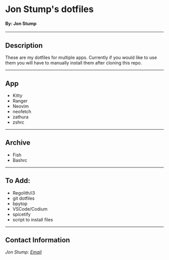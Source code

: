 # Jon Stump's dotfiles
#### By: Jon Stump

* * *

## Description
These are my dotfiles for multiple apps. Currently if you would like to use them you will have to manually install them after cloning this repo.

* * *

## App
* Kitty
* Ranger
* Neovim
* neofetch
* zathura
* zshrc

* * *

## Archive
* Fish
* Bashrc

* * *

## To Add:
* Regolith/i3
* git dotfiles
* bpytop
* VSCode/Codium
* spicetify
* script to install files

* * *

## Contact Information
_Jon Stump: [Email](jmstump@gmail.com)_
